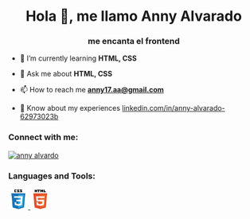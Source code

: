 <h1 align="center">Hola 👋, me llamo Anny Alvarado</h1>
<h3 align="center">me encanta el frontend</h3>

- 🌱 I’m currently learning **HTML, CSS**

- 💬 Ask me about **HTML, CSS**

- 📫 How to reach me **anny17.aa@gmail.com**

- 📄 Know about my experiences [linkedin.com/in/anny-alvarado-62973023b](linkedin.com/in/anny-alvarado-62973023b)

<h3 align="left">Connect with me:</h3>
<p align="left">
<a href="https://linkedin.com/in/anny alvardo" target="blank"><img align="center" src="https://raw.githubusercontent.com/rahuldkjain/github-profile-readme-generator/master/src/images/icons/Social/linked-in-alt.svg" alt="anny alvardo" height="30" width="40" /></a>
</p>

<h3 align="left">Languages and Tools:</h3>
<p align="left"> <a href="https://www.w3schools.com/css/" target="_blank" rel="noreferrer"> <img src="https://raw.githubusercontent.com/devicons/devicon/master/icons/css3/css3-original-wordmark.svg" alt="css3" width="40" height="40"/> </a> <a href="https://www.w3.org/html/" target="_blank" rel="noreferrer"> <img src="https://raw.githubusercontent.com/devicons/devicon/master/icons/html5/html5-original-wordmark.svg" alt="html5" width="40" height="40"/> </a> </p>
